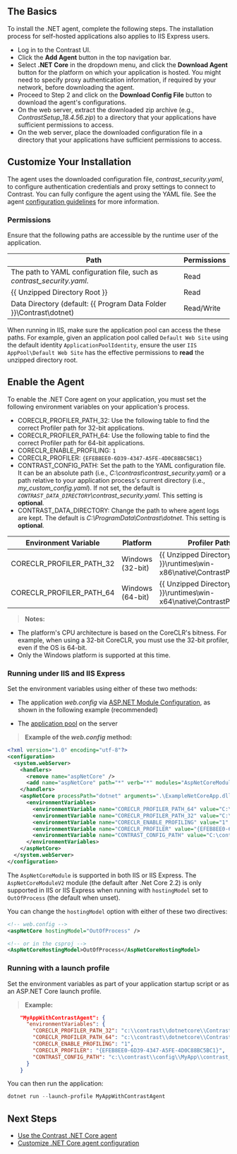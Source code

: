 
<!--
title: "Contrast .NET Core Agent Installation"
description: "Contrast .NET Core agent installation instructions"
tags: "installation agent .NET Core windows"
-->

## The Basics

To install the .NET agent, complete the following steps. The installation process for self-hosted applications also applies to IIS Express users.

* Log in to the Contrast UI. 
* Click the **Add Agent** button in the top navigation bar.
* Select **.NET Core** in the dropdown menu, and click the **Download Agent** button for the platform on which your application is hosted. You might need to specify proxy authentication information, if required by your network, before downloading the agent.
* Proceed to Step 2 and click on the **Download Config File** button to download the agent's configurations.
* On the web server, extract the downloaded zip archive (e.g., *ContrastSetup_18.4.56.zip*) to a directory that your applications have sufficient permissions to access.
* On the web server, place the downloaded configuration file in a directory that your applications have sufficient permissions to access.

## Customize Your Installation

The agent uses the downloaded configuration file, *contrast_security.yaml*, to configure authentication credentials and proxy settings to connect to Contrast. You can fully configure the agent using the YAML file. See the agent [configuration guidelines](installation-netcoreconfig.html#netcore-yaml) for more information.

### Permissions

Ensure that the following paths are accessible by the runtime user of the application.

| Path | Permissions |
|--|--|
| The path to YAML configuration file, such as *contrast_security.yaml*. | Read |
| \{\{ Unzipped Directory Root \}\} | Read |
| Data Directory (default: \{\{ Program Data Folder \}\}\Contrast\dotnet) | Read/Write |

When running in IIS, make sure the application pool can access the these paths. For example, given an application pool called `Default Web Site` using the default identity `ApplicationPoolIdentity`, ensure the user `IIS AppPool\Default Web Site` has the effective permissions to **read** the unzipped directory root.

## Enable the Agent

To enable the .NET Core agent on your application, you must set the following environment variables on your application's process.

* CORECLR_PROFILER_PATH_32: Use the following table to find the correct Profiler path for 32-bit applications.
* CORECLR_PROFILER_PATH_64: Use the following table to find the correct Profiler path for 64-bit applications.
* CORECLR_ENABLE_PROFILING: `1`
* CORECLR_PROFILER: `{EFEB8EE0-6D39-4347-A5FE-4D0C88BC5BC1}`
* CONTRAST_CONFIG_PATH: Set the path to the YAML configuration file. It can be an absolute path (i.e., *C:\contrast\contrast_security.yaml*) or a path relative to your application process's current directory (i.e., *my_custom_config.yaml*). If not set, the default is *`CONTRAST_DATA_DIRECTORY`\contrast_security.yaml*. This setting is **optional**.
* CONTRAST_DATA_DIRECTORY: Change the path to where agent logs are kept. The default is *C:\ProgramData\Contrast\dotnet*. This setting is **optional**. 


Environment Variable | Platform | Profiler Path |
|--|--|--|
CORECLR_PROFILER_PATH_32 | Windows (32-bit) | \{\{ Unzipped Directory Root \}\}\runtimes\win-x86\native\ContrastProfiler.dll |
CORECLR_PROFILER_PATH_64 | Windows (64-bit) | \{\{ Unzipped Directory Root \}\}\runtimes\win-x64\native\ContrastProfiler.dll |

> **Notes:** 
 * The platform's CPU architecture is based on the CoreCLR's bitness. For example, when using a 32-bit CoreCLR, you must use the 32-bit profiler, even if the OS is 64-bit.
 * Only the Windows platform is supported at this time.

### Running under IIS and IIS Express

Set the environment variables using either of these two methods:

* The application *web.config* via [ASP.NET Module Configuration](https://docs.microsoft.com/en-us/aspnet/core/host-and-deploy/aspnet-core-module?view=aspnetcore-2.2#setting-environment-variables), as shown in the following example (recommended)

* The [application pool](https://docs.microsoft.com/en-us/iis/configuration/system.applicationHost/applicationPools/add/environmentVariables/#appcmdexe) on the server

> **Example of the *web.config* method:**
```xml
<?xml version="1.0" encoding="utf-8"?>
<configuration>
  <system.webServer>
    <handlers>
      <remove name="aspNetCore" />
      <add name="aspNetCore" path="*" verb="*" modules="AspNetCoreModule" resourceType="Unspecified" hostingModel="OutOfProcess" />
    </handlers>
    <aspNetCore processPath="dotnet" arguments=".\ExampleNetCoreApp.dll" stdoutLogEnabled="false" stdoutLogFile=".\logs\stdout">
      <environmentVariables>
        <environmentVariable name="CORECLR_PROFILER_PATH_64" value="C:\contrast\dotnetcore\runtimes\win-x64\native\ContrastProfiler.dll" />
        <environmentVariable name="CORECLR_PROFILER_PATH_32" value="C:\contrast\dotnetcore\runtimes\win-x86\native\ContrastProfiler.dll" />
        <environmentVariable name="CORECLR_ENABLE_PROFILING" value="1" />
        <environmentVariable name="CORECLR_PROFILER" value="{EFEB8EE0-6D39-4347-A5FE-4D0C88BC5BC1}" />
        <environmentVariable name="CONTRAST_CONFIG_PATH" value="C:\contrast\dotnet\contrast_security.yaml" />
      </environmentVariables>
    </aspNetCore>
  </system.webServer>
</configuration>
```

The `AspNetCoreModule` is supported in both IIS or IIS Express. The `AspNetCoreModuleV2` module (the default after .Net Core 2.2) is only supported in IIS or IIS Express when running with `hostingModel` set to `OutOfProcess` (the default when unset).

You can change the `hostingModel` option with either of these two directives:

```xml
<!-- web.config -->
<aspNetCore hostingModel="OutOfProcess" />

<!-- or in the csproj -->
<AspNetCoreHostingModel>OutOfProcess</AspNetCoreHostingModel>
```

### Running with a launch profile

Set the environment variables as part of your application startup script or as an ASP.NET Core launch profile.

> **Example:**
```json
    "MyAppWithContrastAgent": {      
      "environmentVariables": {
        "CORECLR_PROFILER_PATH_32": "c:\\contrast\\dotnetcore\\ContrastProfiler-32.dll",
        "CORECLR_PROFILER_PATH_64": "c:\\contrast\\dotnetcore\\ContrastProfiler-64.dll",    
        "CORECLR_ENABLE_PROFILING": "1",
        "CORECLR_PROFILER": "{EFEB8EE0-6D39-4347-A5FE-4D0C88BC5BC1}",        
        "CONTRAST_CONFIG_PATH": "c:\\contrast\\config\\MyApp\\contrast_security.yaml",
      }
    }
```

You can then run the application: 

```powershell
dotnet run --launch-profile MyAppWithContrastAgent
```

## Next Steps

* [Use the Contrast .NET Core agent](installation-netcoreusage.html)  
* [Customize .NET Core agent configuration](installation-netcoreconfig.html)  
